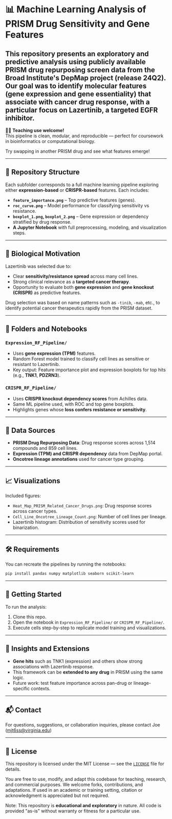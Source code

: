 # 📊 Machine Learning Analysis of PRISM Drug Sensitivity and Gene Features

This repository presents an exploratory and predictive analysis using publicly available PRISM drug repurposing screen data from the Broad Institute's DepMap project (release 24Q2). Our goal was to identify molecular features (gene expression and gene essentiality) that associate with cancer drug response, with a particular focus on **Lazertinib**, a targeted EGFR inhibitor.
---

🧑‍🏫 **Teaching use welcome!**  
This pipeline is clean, modular, and reproducible — perfect for coursework in bioinformatics or computational biology.

Try swapping in another PRISM drug and see what features emerge!

---

## 📁 Repository Structure

Each subfolder corresponds to a full machine learning pipeline exploring either **expression-based** or **CRISPR-based** features. Each includes:

- **`feature_importance.png`** – Top predictive features (genes).
- **`roc_curve.png`** – Model performance for classifying sensitivity vs resistance.
- **`boxplot_1.png`, `boxplot_2.png`** – Gene expression or dependency stratified by drug response.
- **A Jupyter Notebook** with full preprocessing, modeling, and visualization steps.

---

## 🔬 Biological Motivation

Lazertinib was selected due to:
- Clear **sensitivity/resistance spread** across many cell lines.
- Strong clinical relevance as a **targeted cancer therapy**.
- Opportunity to evaluate both **gene expression** and **gene knockout (CRISPR)** as predictive features.

Drug selection was based on name patterns such as `-tinib`, `-mab`, etc., to identify potential cancer therapeutics rapidly from the PRISM dataset.

---

## 📂 Folders and Notebooks

### `Expression_RF_Pipeline/`
- Uses **gene expression (TPM)** features.
- Random Forest model trained to classify cell lines as sensitive or resistant to Lazertinib.
- Key output: Feature importance plot and expression boxplots for top hits (e.g., **TNK1**, **PDZRN3**).

### `CRISPR_RF_Pipeline/`
- Uses **CRISPR knockout dependency scores** from Achilles data.
- Same ML pipeline used, with ROC and top gene boxplots.
- Highlights genes whose **loss confers resistance or sensitivity**.

---

## 🧪 Data Sources

- **PRISM Drug Repurposing Data**: Drug response scores across 1,514 compounds and 859 cell lines.
- **Expression (TPM) and CRISPR dependency** data from DepMap portal.
- **Oncotree lineage annotations** used for cancer type grouping.

---

## 📈 Visualizations

Included figures:
- `Heat_Map_PRISM_Related_Cancer_Drugs.png`: Drug response scores across cancer types.
- `Cell_Line_Oncotree_Lineage_Count.png`: Number of cell lines per lineage.
- Lazertinib histogram: Distribution of sensitivity scores used for binarization.

---

## 🛠️ Requirements

You can recreate the pipelines by running the notebooks:

```bash
pip install pandas numpy matplotlib seaborn scikit-learn
```

---

## 🚀 Getting Started

To run the analysis:
1. Clone this repo.
2. Open the notebook in `Expression_RF_Pipeline/` or `CRISPR_RF_Pipeline/`.
3. Execute cells step-by-step to replicate model training and visualizations.

---

## 🧠 Insights and Extensions

- **Gene hits** such as TNK1 (expression) and others show strong associations with Lazertinib response.
- This framework can be **extended to any drug** in PRISM using the same logic.
- Future work: test feature importance across pan-drug or lineage-specific contexts.

---

## 📬 Contact

For questions, suggestions, or collaboration inquiries, please contact Joe (mjt6ss@virginia.edu)

---

## 📜 License

This repository is licensed under the MIT License — see the [`LICENSE`](./LICENSE) file for details.

You are free to use, modify, and adapt this codebase for teaching, research, and commercial purposes. We welcome forks, contributions, and adaptations. If used in an academic or training setting, citation or acknowledgment is appreciated but not required.

Note: This repository is **educational and exploratory** in nature. All code is provided "as-is" without warranty or fitness for a particular use.

